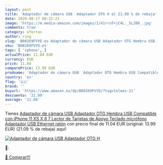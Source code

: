 ```yaml
---
layout: post
title: 'Adaptador de cámara USB  Adaptador OTG H al 21.09 % de rebaja'
date: 2020-08-17 00:32:23
image: 'https://m.media-amazon.com/images/I/41rruT+jC4L._SL200_.jpg'
comments: true
category: ofertas
author: ring
slug: 'B08269FVYD-es Adaptador de cámara USB Adaptador OTG Hembra USB...'
sku: 'B08269FVYD-es'
tags: [ 'iphone', ]
actualPrice: 11.04 EUR
currency: EUR
price: 11.04
comparePrice: 13.99 EUR
prodname: 'Adaptador de cámara USB  Adaptador OTG Hembra USB Compatible con iPhone 11 XS X 8 7  Lector de Tarjetas de Apoyo  Teclado  micrófono  Adaptador USB Ethernet  ratón'
country: 'es'
flag: '🇪🇸'
brand: ''
buyurl: 'https://www.amazon.es/dp/B08269FVYD/?tag=tolees-21'
descuento: '21.09'
average: '11.04'
---
```


Tienes [Adaptador de cámara USB  Adaptador OTG Hembra USB Compatible con iPhone 11 XS X 8 7  Lector de Tarjetas de Apoyo  Teclado  micrófono  Adaptador USB Ethernet  ratón](https://www.amazon.es/dp/B08269FVYD/?tag=tolees-21) con precio final de  11.04 EUR (original: 13.99 EUR) (21.09 %  de rebaja) aqui!

[![Adaptador de cámara USB  Adaptador OTG H](https://m.media-amazon.com/images/I/41rruT+jC4L._SL200_.jpg)](https://www.amazon.es/dp/B08269FVYD/?tag=tolees-21)

🔎:


[🛒 Comprar!!!](https://www.amazon.es/dp/B08269FVYD/?tag=tolees-21)
